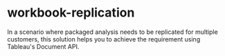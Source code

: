 # workbook-replication
In a scenario where packaged analysis needs to be replicated for multiple customers, this solution helps you to achieve the requirement using Tableau's Document API.
